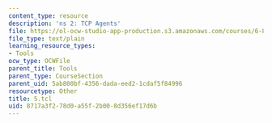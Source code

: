 ```yaml
---
content_type: resource
description: 'ns 2: TCP Agents'
file: https://ol-ocw-studio-app-production.s3.amazonaws.com/courses/6-829-computer-networks-fall-2002/8717a3f278d0a55f2b008d356ef17d6b_5.tcl
file_type: text/plain
learning_resource_types:
- Tools
ocw_type: OCWFile
parent_title: Tools
parent_type: CourseSection
parent_uid: 5ab800bf-4356-dada-eed2-1cdaf5f84996
resourcetype: Other
title: 5.tcl
uid: 8717a3f2-78d0-a55f-2b00-8d356ef17d6b
---
```

